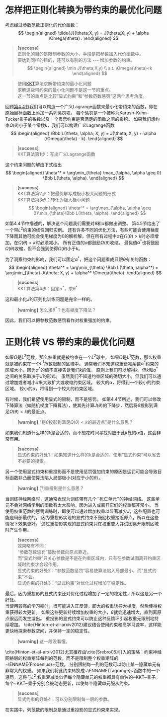 # 怎样把正则化转换为带约束的最优化问题  

考虑经过参数范数正则化的代价函数：  
$$
\begin{aligned}
 \tilde{J}(\theta;X, y) = J(\theta;X, y) + \alpha \Omega(\theta) .
\end{aligned}
$$

> **[success]**  
正则化的目的是限制参数的大小，手段是把参数加入代价函数中。  
要达到同样的目的，还可以有别的方法 --- 增加参数的约束。  
$$
\begin{aligned}
\min J(\theta;X,y) \\
s.t. \Omega(\theta)<k
\end{aligned}
$$

> 使用[KKT](https://windmising.gitbook.io/mathematics-basic-for-ml/shu-zhi-ji-suan/constrainedoptimization)算法求解带约束的最小化问题  
求解这些带约束的最小化问题不是这一节的重点。  
这一节的重点是比较“显式约束”和“参数范数惩罚”这两个思考角度。  

回顾[第4.4节](https://windmissing.github.io/mathematics_basic_for_ML/NumericalComputation/ConstrainedOptimization.html)我们可以构造一个广义Lagrange函数来最小化带约束的函数，即在原始目标函数上添加一系列惩罚项。
每个惩罚是一个被称为Karush–Kuhn–Tucker乘子的系数以及一个表示约束是否满足的函数之间的乘积。
如果我们想约束$\Omega(\theta)$小于某个常数$k$，我们可以构建广义Lagrange函数  
$$
\begin{aligned}
 \Bbb L(\theta, \alpha; X, y) = J(\theta; X, y) + \alpha (\Omega(\theta) - k).
\end{aligned}
$$

> **[success]**  
KKT算法第1步：写出广义Lagrange函数  

这个约束问题的解由下式给出  
$$
\begin{aligned}
 \theta^* = \arg\min_{\theta} \max_{\alpha, \alpha \geq 0} \Bbb L(\theta, \alpha).
\end{aligned}
$$

> **[success]**  
KKT算法第2步：把最优解写成极小极大问题的形式   
KKT算法第3步：转化为极大极小问题  
$$
\begin{aligned}
 \theta^* = \arg\max_{\alpha, \alpha \geq 0}\min_{\theta}\Bbb L(\theta, \alpha).
\end{aligned}
$$

如第4.4节中描述的，解决这个问题我们需要对$\theta$和$\alpha$都做出调整。
第4.5节给出了一个带$L^2$约束的线性回归实例。
还有许多不同的优化方法，有些可能会使用梯度下降而其他可能会使用梯度为0的解析解，但在所有过程中$\alpha$在$\Omega(\theta) > k$时必须增加，在$\Omega(\theta) < k$时必须减小。
所有正值的$\alpha$都鼓励$\Omega(\theta)$收缩。
最优值$\alpha^*$也将鼓励$\Omega(\theta)$收缩，但不会强到使得$\Omega(\theta)$小于$k$。

为了洞察约束的影响，我们可以固定$\alpha^*$，把这个问题看成只跟$\theta$有关的函数：  
$$
\begin{aligned}
 \theta^* = \arg\min_{\theta} \Bbb L(\theta, \alpha^*) = 
 \arg\min_{\theta}
 J(\theta; X, y) + \alpha^* \Omega(\theta).
\end{aligned}
$$

> **[success]**  
KKT算法第4步：固定$\alpha^*$，求$\theta^*$  

这和最小化$\tilde J$的正则化训练问题是完全一样的。  
> **[warning]** 怎么求$\theta^*$？也有梯度下降法？  

因此，我们可以把参数范数惩罚看作对权重强加的约束。  

# 正则化转 VS 带约束的最优化问题

如果$\Omega$是$L^2$范数，那么权重就是被约束在一个$L^2$球中。
如果$\Omega$是$L^1$范数，那么权重就是被约束在一个$L^1$范数限制的区域中。
通常我们不知道权重衰减系数$\alpha^*$约束的区域大小，因为$\alpha^*$的值不直接告诉我们$k$的值。
原则上我们可以解得$k$，但$k$和$\alpha^*$之间的关系取决于$J$的形式。
虽然我们不知道约束区域的确切大小，但我们可以通过增加或者减小$\alpha$来大致扩大或收缩约束区域。
较大的$\alpha$，将得到一个较小的约束区域。
较小的$\alpha$，将得到一个较大的约束区域。  


有时候，我们希望使用显式的限制，而不是惩罚。
如第4.4节所述，我们可以修改下降算法（如随机梯度下降算法），使其先计算$J(\theta)$的下降步，然后将$\theta$投影到满足$\Omega(\theta) < k$的最近点。  
> **[warning]** "将$\theta$投影到满足$\Omega(\theta) < k$的最近点"是什么意思？  

如果我们知道什么样的$k$是合适的，而不想花时间寻找对应于此$k$处的$\alpha$值，这会非常有用。

> **[success]**  
显式约束的好处1：如果知道什么样的k是合适的，使用“显式约束”可以省去不必要的搜索。    

另一个使用显式约束和重投影而不是使用惩罚强加约束的原因是惩罚可能会导致目标函数非凸而使算法陷入局部极小(对应于小的$\theta$）。  
> **[warning]** [?]重投影是什么意思？  

当训练神经网络时，这通常表现为训练带有几个``死亡单元''的神经网络。
这些单元不会对网络学到的函数有太大影响，因为进入或离开它们的权重都非常小。
当使用权重范数的惩罚训练时，即使可以通过增加权重以显著减少$J$，这些配置也可能是局部最优的。
因为重投影实现的显式约束不鼓励权重接近原点，所以在这些情况下效果更好。
通过重投影实现的显式约束只在权重变大并试图离开限制区域时产生作用。

> **[success]**  
效果略有不同：  
“参数范数惩罚”鼓励参数向原点靠近。  
而“显式约束”只关心参数是不是在约束区域内，只有在参数试图离开约束区域时约束才会起作用。  
显式约束的好处2：“参数范数惩罚”容易使算法陷入局部最小，而“显式约束”不会。  
显式约束的好处3：“显式约束”对优化过程增加了稳定性。

最后，因为重投影的显式约束还对优化过程增加了一定的稳定性，所以这是另一个好处。  
当使用较高的学习率时，很可能进入正反馈，即大的权重诱导大梯度，然后使得权重获得较大更新。
如果这些更新持续增加权重的大小，$\theta$就会迅速增大，直到离原点很远而发生溢出。
重投影的显式约束可以防止这种反馈环引起权重无限制地持续增加。
\cite{Hinton-et-al-arxiv2012}建议结合使用约束和高学习速率，这样能更快地探索参数空间，并保持一定的稳定性。
> **[warning]** 这一段没看懂。  

\cite{Hinton-et-al-arxiv2012}尤其推荐由\cite{Srebro05}引入的策略：约束神经网络层的权重矩阵每列的范数，而不是限制整个权重矩阵的~\ENNAME{Frobenius}~范数。
分别限制每一列的范数可以防止某一隐藏单元有非常大的权重。
如果我们将此约束转换成~\ENNAME{Lagrange}~函数中的一个惩罚，这将与$L^2$ 权重衰减类似但每个隐藏单元的权重都具有单独的~KKT~乘子。
每个~KKT~乘子分别会被动态更新，以使每个隐藏单元服从约束。  
> **[success]**  
显式约束的好处4：可以分别限制每一层的参数。   

在实践中，列范数的限制总是通过重投影的显式约束来实现。